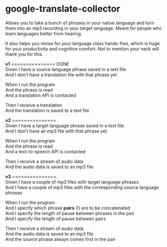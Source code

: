 # google-translate-collector
Allows you to take a bunch of phrases in your native language and turn them into an mp3 recording in your target language. Meant for people who learn languages better from hearing.  

It also helps you revise for your language class hands-free, which is huge for your productivity and cognitive comfort. Not to mention your neck will thank you for this.

__v1__  ===============  DONE  
Given I have a source language phrase saved in a text file  
And I don't have a translation file with that phrase yet

When I run the program  
And the phrase is read  
And a translation API is contacted  

Then I receive a translation  
And the translation is saved to a text file


__v2__  ===============  
Given I have a target language phrase saved in a text file  
And I don't have an mp3 file with that phrase yet  

When I run the program  
And the phrase is read  
And a text-to-speech API is contacted  

Then I receive a stream of audio data  
And the audio data is saved to an mp3 file

__v3__  ===============  
Given I have a couple of mp3 files with target language phrases  
And I have a couple of mp3 files with the corresponding source language phrases  

When I run the program  
And I specify which phrase __pairs__ (!) are to be concatenated  
And I specify the length of pause between phrases in the pair  
And I specify the length of pause between pairs  

Then I receive a stream of audio data  
And the audio data is saved to an mp3 file  
And the source phrase always comes first in the pair  
